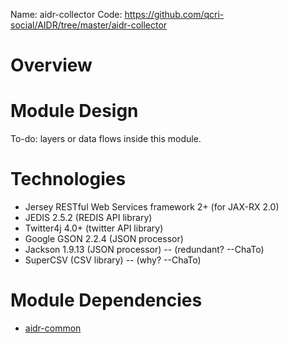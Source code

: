Name: aidr-collector
Code: https://github.com/qcri-social/AIDR/tree/master/aidr-collector

# Overview

# Module Design

To-do: layers or data flows inside this module.

# Technologies

* Jersey RESTful Web Services framework 2+ (for JAX-RX 2.0)
* JEDIS 2.5.2 (REDIS API library)
* Twitter4j 4.0+ (twitter API library)
* Google GSON 2.2.4 (JSON processor)
* Jackson 1.9.13 (JSON processor) -- (redundant? --ChaTo)
* SuperCSV (CSV library) -- (why? --ChaTo)

# Module Dependencies

* [aidr-common](Common)

